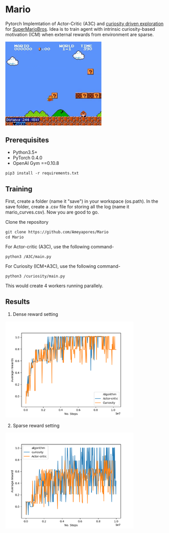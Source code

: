 # Mario
Pytorch Implemtation of Actor-Critic (A3C) and [curiosity driven exploration](https://pathak22.github.io/noreward-rl/) for [SuperMarioBros](https://goo.gl/z8sK8b). Idea is to train agent with intrinsic curiosity-based motivation (ICM) when external rewards from environment are sparse. 

 <img src="images/mario1.gif" width="300"> 
 
## Prerequisites
- Python3.5+
- PyTorch 0.4.0
- OpenAI Gym ==0.10.8
```
pip3 install -r requirements.txt
```

## Training
First, create a folder (name it "save") in your workspace (os.path). In the save folder, create a .csv file for storing all the log (name it mario_curves.csv). Now you are good to go.

Clone the repository
```
git clone https://github.com/Ameyapores/Mario
cd Mario
```

For Actor-critic (A3C), use the following command-
```
python3 /A3C/main.py 
```

For Curiosity (ICM+A3C), use the following command-
```
python3 /curiosity/main.py 
```
This would create 4 workers running parallely.


## Results
1) Dense reward setting

<img src ="images/Figure_1.png" width="400" height="300">

2) Sparse reward setting

<img src ="images/Figure_2.png" width="400" height="300">

